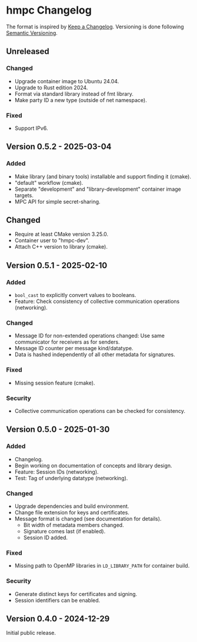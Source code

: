 # hmpc Changelog

The format is inspired by [Keep a Changelog](https://keepachangelog.com/en/1.1.0/).
Versioning is done following [Semantic Versioning](https://semver.org/spec/v2.0.0.html).


## Unreleased

### Changed

- Upgrade container image to Ubuntu 24.04.
- Upgrade to Rust edition 2024.
- Format via standard library instead of fmt library.
- Make party ID a new type (outside of net namespace).

### Fixed

- Support IPv6.


## Version 0.5.2 - 2025-03-04

### Added

- Make library (and binary tools) installable and support finding it (cmake).
- "default" workflow (cmake).
- Separate "development" and "library-development" container image targets.
- MPC API for simple secret-sharing.

## Changed

- Require at least CMake version 3.25.0.
- Container user to "hmpc-dev".
- Attach C++ version to library (cmake).


## Version 0.5.1 - 2025-02-10

### Added

- `bool_cast` to explicitly convert values to booleans.
- Feature: Check consistency of collective communication operations (networking).

### Changed

- Message ID for non-extended operations changed: Use same communicator for receivers as for senders.
- Message ID counter per message kind/datatype.
- Data is hashed independently of all other metadata for signatures.

### Fixed

- Missing session feature (cmake).

### Security

- Collective communication operations can be checked for consistency.


## Version 0.5.0 - 2025-01-30

### Added

- Changelog.
- Begin working on documentation of concepts and library design.
- Feature: Session IDs (networking).
- Test: Tag of underlying datatype (networking).

### Changed

- Upgrade dependencies and build environment.
- Change file extension for keys and certificates.
- Message format is changed (see documentation for details).
    - Bit width of metadata members changed.
    - Signature comes last (if enabled).
    - Session ID added.

### Fixed

- Missing path to OpenMP libraries in `LD_LIBRARY_PATH` for container build.

### Security

- Generate distinct keys for certificates and signing.
- Session identifiers can be enabled.


## Version 0.4.0 - 2024-12-29

Initial public release.
